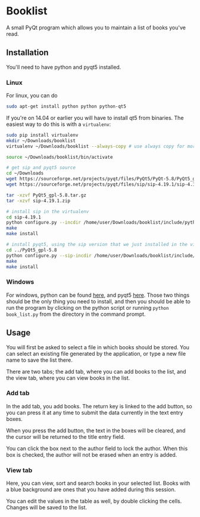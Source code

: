 # Booklist

A small PyQt program which allows you to maintain a list of books you've read.

## Installation

You'll need to have python and pyqt5 installed.

### Linux

For linux, you can do

```sh
sudo apt-get install python python python-qt5
```

If you're on 14.04 or earlier you will have to install qt5 from binaries.
The easiest way to do this is with a `virtualenv`:

```sh
sudo pip install virtualenv
mkdir ~/Downloads/booklist
virtualenv ~/Downloads/booklist --always-copy # use always copy for more self-containment

source ~/Downloads/booklist/bin/activate

# get sip and pyqt5 source
cd ~/Downloads
wget https://sourceforge.net/projects/pyqt/files/PyQt5/PyQt-5.8/PyQt5_gpl-5.8.tar.gz
wget https://sourceforge.net/projects/pyqt/files/sip/sip-4.19.1/sip-4.19.1.zip

tar -xzvf PyQt5_gpl-5.8.tar.gz
tar -xzvf sip-4.19.1.zip

# install sip in the virtualenv
cd sip-4.19.1
python configure.py --incdir /home/user/Downloads/booklist/include/python2.7/
make
make install

# install pyqt5, using the sip version that we just installed in the virtualenv
cd ../PyQt5_gpl-5.8
python configure.py --sip-incdir /home/user/Downloads/booklist/include/python2.7/
make
make install
```

### Windows

For windows, python can be found
[here](https://www.python.org/ftp/python/3.5.0/python-3.5.0.exe), and pyqt5
[here](https://sourceforge.net/projects/pyqt/files/PyQt5/PyQt-5.6/PyQt5-5.6-gpl-Py3.5-Qt5.6.0-x32-2.exe/download).
Those two things should be the only thing you need to install, and then you should be able to run the program by clicking on the python script or running `python book_list.py` from the directory in the command prompt.

## Usage

You will first be asked to select a file in which books should be stored. You can select an existing file generated by the application, or type a new file name to save the list there.

There are two tabs; the add tab, where you can add books to the list, and the view tab, where you can view books in the list.

### Add tab

In the add tab, you add books. The return key is linked to the add button, so you can press it at any time to submit the data currently in the text entry boxes.

When you press the add button, the text in the boxes will be cleared, and the cursor will be returned to the title entry field.

You can click the box next to the author field to lock the author. When this box is checked, the author will not be erased when an entry is added.

### View tab

Here, you can view, sort and search books in your selected list. Books with a blue background are ones that you have added during this session.

You can edit the values in the table as well, by double clicking the cells. Changes will be saved to the list.
